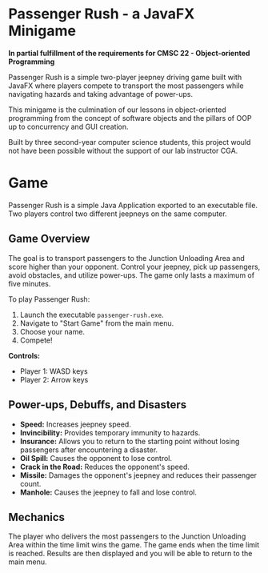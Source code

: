 # Passenger Rush - a JavaFX Minigame

**In partial fulfillment of the requirements for CMSC 22 - Object-oriented Programming**

Passenger Rush is a simple two-player jeepney driving game built with JavaFX where players compete to transport the most passengers while navigating hazards and taking advantage of power-ups.

This minigame is the culmination of our lessons in object-oriented programming from the concept of software objects and the pillars of OOP up to concurrency and GUI creation.

Built by three second-year computer science students, this project would not have been possible without the support of our lab instructor CGA.

# Game

Passenger Rush is a simple Java Application exported to an executable file. Two players control two different jeepneys on the same computer.

## Game Overview

The goal is to transport passengers to the Junction Unloading Area and score higher than your opponent. Control your jeepney, pick up passengers, avoid obstacles, and utilize power-ups. The game only lasts a maximum of five minutes.

To play Passenger Rush:

1. Launch the executable `passenger-rush.exe`.
2. Navigate to "Start Game" from the main menu.
3. Choose your name.
4. Compete!

**Controls:**

* Player 1: WASD keys
* Player 2: Arrow keys

## Power-ups, Debuffs, and Disasters

* **Speed:** Increases jeepney speed.
* **Invincibility:** Provides temporary immunity to hazards.
* **Insurance:** Allows you to return to the starting point without losing passengers after encountering a disaster.
* **Oil Spill:** Causes the opponent to lose control.
* **Crack in the Road:** Reduces the opponent's speed.
* **Missile:** Damages the opponent's jeepney and reduces their passenger count.
* **Manhole:** Causes the jeepney to fall and lose control.

## Mechanics

The player who delivers the most passengers to the Junction Unloading Area within the time limit wins the game. The game ends when the time limit is reached. Results are then displayed and you will be able to return to the main menu.
